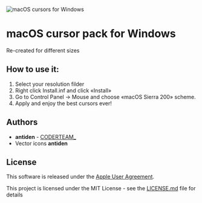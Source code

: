 ![macOS cursors for Windows](https://github.com/antiden/macOS-Sierra-cursors-for-Windows/blob/master/screenshot.jpg)

# macOS cursor pack for Windows

Re-created for different sizes

## How to use it:

1. Select your resolution filder
2. Right click Install.inf and click «Install» 
3. Go to Control Panel → Mouse and choose «macOS Sierra 200» scheme. 
4. Apply and enjoy the best cursors ever!

## Authors

* **antiden** - [CODERTEAM_](https://coderteam.ru)
* Vector icons **antiden**

## License

This software is released under the [Apple User Agreement](http://images.apple.com/legal/sla/docs/OSX1011.pdf).

This project is licensed under the MIT License - see the [LICENSE.md](https://rem.mit-license.org/) file for details
